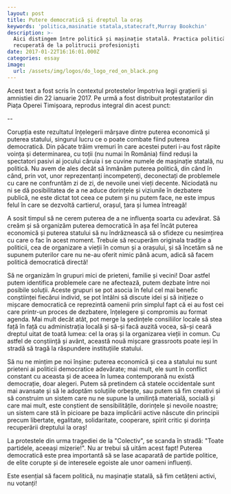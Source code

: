 ```yaml
---
layout: post
title: Putere democratică și dreptul la oraș
keywords: 'politica,masinatie statala,statecraft,Murray Bookchin'
description: >-
  Aici distingem între politică și mașinație statală. Practica politică trebuie
  recuperată de la politrucii profesioniști
date: 2017-01-22T16:16:01.000Z
categories: essay
image:
  url: /assets/img/logos/do_logo_red_on_black.png
---
```


Acest text a fost scris în contextul protestelor împotriva legii grațierii și amnistiei din 22 ianuarie 2017\. Pe urmă a fost distribuit protestatarilor din Piața Operei Timișoara, reprodus integral din acest punct:

--

Corupția este rezultatul înțelegerii mârșave dintre puterea economică și puterea statului, singurul lucru ce o poate combate fiind puterea democratică. Din păcate trăim vremuri în care acestei puteri i-au fost răpite voința și determinarea, cu toții (nu numai în România) fiind reduși la spectatori pasivi ai jocului căruia i se cuvine numele de mașinație statală, nu politică. Nu avem de ales decât să înmânăm puterea politică, din când în când, prin vot, unor reprezentanți incompetenți, deconectați de problemele cu care ne confruntăm zi de zi, de nevoile unei vieți decente. Niciodată nu ni se dă posibilitatea de a ne aduce dorințele și viziunile în dezbatere publică, ne este dictat tot ceea ce putem și nu putem face, ne este impus felul în care se dezvoltă cartierul, orașul, țara și lumea întreagă!

A sosit timpul să ne cerem puterea de a ne influența soarta cu adevărat. Să creăm și să organizăm puterea democratică în așa fel încât puterea economică și puterea statului să nu îndrăznească să o sfideze cu nesimțirea cu care o fac în acest moment. Trebuie să recuperăm originala tradiție a politicii, cea de organizare a vieții în comun și a orașului, și să încetăm să ne supunem puterilor care nu ne-au oferit nimic până acum, adică să facem politică democratică directă!

Să ne organizăm în grupuri mici de prieteni, familie și vecini! Doar astfel putem identifica problemele care ne afectează, putem dezbate între noi posibile soluții. Aceste grupuri se pot asocia în felul cel mai benefic conștiinței fiecărui individ, se pot întâlni să discute idei și să inițieze o mișcare democratică ce reprezintă oamenii prin simplul fapt că ei au fost cei care printr-un proces de dezbatere, înțelegere și compromis au format agenda. Mai mult decât atât, pot merge la ședințele consiliilor locale să stea față în față cu administrația locală și să-și facă auzită vocea, să-și ceară dreptul uitat de toată lumea: cel la oraș și la organizarea vieții in comun. Cu astfel de conștiință și avânt, această nouă mișcare grassroots poate ieși în stradă să tragă la răspundere instituțiile statului.

Să nu ne mințim pe noi înșine: puterea economică și cea a statului nu sunt prieteni ai politicii democratice adevărate; mai mult, ele sunt în conflict constant cu aceasta și de aceea în lumea contemporană nu există democrație, doar alegeri. Putem să pretindem că statele occidentale sunt mai avansate și să le adoptăm soluțiile orbește, sau putem să fim creativi și să construim un sistem care nu ne supune la umilință materială, socială și care mai mult, este conștient de sensibilitățile, dorințele și nevoile noastre; un sistem care stă în picioare pe baza implicării active născute din principii precum libertate, egalitate, solidaritate, cooperare, spirit critic și dorința recuperării dreptului la oraș!

La protestele din urma tragediei de la "Colectiv", se scanda în stradă: "Toate partidele, aceeași mizerie!". Nu ar trebui să uităm acest fapt! Puterea democratică este prea importantă să se lase acaparată de partide politice, de elite corupte și de interesele egoiste ale unor oameni influenți.

Este esențial să facem politică, nu mașinație statală, să fim cetățeni activi, nu votanți!
